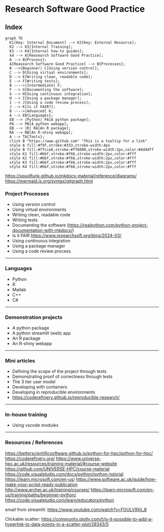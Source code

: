 # Research Software Good Practice

## Index


``` mermaid
graph TD
  K1[Key: Internal Document] --> K2[Key: External Resource];
  K2 --> K3[Internal Training];
  K3 --> K4[Internal how-to guides];
  k4 --> A[Reasearch Software Good Practice];
  A --> B{Process};
  A[Reasearch Software Good Practice] --> B{Processes};
  B -->|Beginner| C[Using version control];
  C --> D[Using virtual environments];
  D --> E[Writing clean, readable code];
  E --> F[Writing tests];
  B ---->|Intermediate| F;
  F --> G[Documenting the software];
  G --> H[Using continuous integration];
  H --> I[Using a package manager];
  I --> J[Using a code review process];
  J --> K[Is it FAIR?];
  B ---->|Advanced| K;  
  A --> EB{Languages};
  EB --> |Python| PA[A python package];
  PA --> PB[A python webapp];
  EB --> |R| RA[An R package];
  RA --> RB[An R-shiny webapp];
  A --> TA{Tools};
  click B "https://www.github.com" "This is a tooltip for a link"
  style A fill:#f9f,stroke:#333,stroke-width:4px
  style B fill:#ffcce6,stroke:#ff6600,stroke-width:2px,color:#4d4dff
  style K1 fill:#bbf,stroke:#f66,stroke-width:2px,color:#fff
  style K2 fill:#bbf,stroke:#f66,stroke-width:2px,color:#fff
  style K3 fill:#bbf,stroke:#f66,stroke-width:2px,color:#fff
  style K4 fill:#bbf,stroke:#f66,stroke-width:2px,color:#fff
```

https://squidfunk.github.io/mkdocs-material/reference/diagrams/
https://mermaid.js.org/syntax/gitgraph.html

### Project Processes

- Using version control
- Using virtual environments
- Writing clean, readable code
- Writing tests
- Documenting the software (https://realpython.com/python-project-documentation-with-mkdocs/)
- Is it FAIR https://www.researchsoft.org/blog/2024-03/
- Using continuous integration
- Using a package manager
- Using a code review process

---  

### Languages
- Python
- R
- Matlab
- C++
- C#

---  

### Demonstration projects
- A python package  
- A python streamlit (web) app  
- An R package  
- An R-shiny webapp  

---  

### Mini articles

- Defining the scope of the project through tests  
- Demonstrating proof of correctness through tests  
- The 3 tier user model  
- Developing with containers  
- Developing in reproducible environments  
- https://coderefinery.github.io/reproducible-research/  

---  

### In-house training  

- Using vscode modules  

---  

### Resources / References  

https://betterscientificsoftware.github.io/python-for-hpc/python-for-hpc/
https://coderefinery.org/
https://www.universe-hpc.ac.uk/resources/training-material/#course-website
https://github.com/UNIVERSE-HPC/course-material
https://code.visualstudio.com/docs/python/python-tutorial
https://learn.microsoft.com/en-us/
https://www.software.ac.uk/guide/how-make-your-script-ready-publication
http://www.archer.ac.uk/training/courses/
https://learn.microsoft.com/en-us/training/paths/beginner-python/
https://code.visualstudio.com/learn/educators/python

email from streamlit:
https://www.youtube.com/watch?v=FOULV9Xij_8

Clickable scatter: https://community.plotly.com/t/is-it-possible-to-add-a-hyperlink-to-data-points-in-a-scatter-plot/28343/5





